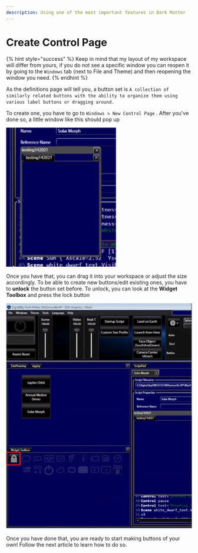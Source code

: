 ```yaml
---
description: Using one of the most important features in Dark Matter
---
```


# Create Control Page

{% hint style="success" %}
Keep in mind that my layout of my workspace will differ from yours, if you do not see a specific window you can reopen it by going to the `Windows` tab \(next to File and Theme\) and then reopening the window you need.
{% endhint %}

As the definitions page will tell you, a button set is `A collection of similarly related buttons with the ability to organize them using various label buttons or dragging around.`

To create one, you have to go to `Windows > New Control Page` . After you've done so, a little window like this should pop up

![A new button set with the name &quot;Testing1420212&quot;](../.gitbook/assets/image.png)

Once you have that, you can drag it into your workspace or adjust the size accordingly. To be able to create new buttons/edit existing ones, you have to **unlock** the button set before. To unlock, you can look at the **Widget Toolbox** and press the lock button

![The lock button on the widget tool box in order to unlock the button set](../.gitbook/assets/image%20%281%29.png)

Once you have done that, you are ready to start making buttons of your own! Follow the next article to learn how to do so. 

